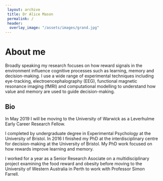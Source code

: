 ```yaml
---
 layout: archive
 title: Dr Alice Mason
 permalink: /
 header:
  overlay_image: "/assets/images/grand.jpg"
---
```


# About me

Broadly speaking my research focuses on how reward signals in the environment influence
cognitive processes such as learning, memory and decision-making. I use a wide range of
experimental techniques including eye-tracking, electroencephalography (EEG), functional
magnetic resonance imaging (fMRI) and computational modelling to understand how value and
memory are used to guide decision-making.

## Bio 

In May 2019 I will be moving to the University of Warwick as a Leverhulme Early Career Research Fellow. 

I completed by undergraduate degree in Experimental Psychology at the University of Bristol.
In 2016 I finished my PhD at the interdisciplinary centre for decision-making at the University of Bristol.
My PhD work focused on how rewards improve learning and memory.

I worked for a year as a Senior Research Asociate on a multidisciplinary project examining the food reward and obesity before moving to the University of Western Australia in Perth to work with Professor Simon Farrell.


